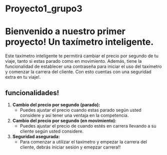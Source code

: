 # Proyecto1_grupo3
# Bienvenido a nuestro primer proyecto! Un taxímetro inteligente.
Este taxímetro inteligente te permitirá cambiar el precio por segundo de tu viaje, tanto si estas parado como en movimiento. Además, tiene la funcionalidad de establecer una contraseña para iniciar el uso del taxímetro y comenzar la carrera del cliente. Con esto cuentas con una seguridad extra en tu viaje!.
## funcionalidades!
1. **Cambio del precio por segundo (parado):**
    - Puedes ajustar el precio cuando estas parado según usted considere y así tener una ventaja en la competencia. 
2. **Cambio del precio por segundo (en movimiento):**
    - Puedes ajustar el precio de cuando estés en carrera llevando a su cliente según usted considere.
3. **Seguridad asegurada:**
    - Para comenzar a utilizar el taxímetro y empezar la carrera del cliente, debrás iniciar sesión y emepzar carrera!!
